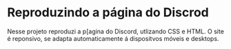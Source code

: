 # Reproduzindo a página do Discrod

Nesse projeto reproduzi a p[agina do Discord, utlizando CSS e HTML. O site é reponsivo, se adapta automaticamente á dispositvos móveis e desktops.
